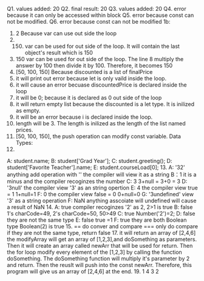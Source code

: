 Q1. values added: 20
Q2. final result: 20
Q3. values added: 20
Q4. error because it can only be accessed within block
Q5. error because const can not be modified.
Q6. error because const can not be modified
1b:





1. 2 Because var can use out side the loop
2. 150. var can be used for out side of the loop. It will contain the last object's result which is 150
3. 150 var can be used for out side of the loop. The line 8 multiply the answer by 100 then divide it by 100. Therefore, it becomes 150
4. [50, 100, 150] Because discounted is a list of finalPrice
5. it will print out error because let is only vaild inside the loop. 
6. it will cause an error becuase discountedPrice is declared inside the loop
7. it will be 0; because it is declared as 0 out side of the loop
8. it will return empty list because the discounted is a let type. It is inilized as empty.
9. it will be an error because i is declared inside the loop. 
10. length will be 3. The length is inilized as the length of the list named prices.
11. [50, 100, 150], the push operation can modify const variable. 
Data Types: 
12. 
A: student.name;
B: student['Grad Year'];
C: student.greeting();
D: student['Favorite Teacher'].name;
E: student.courseLoad[0];
13. A: '32' anything add operation with '' the compiler will view it as a string
    B：1 it is a minus and the compiler recoginzes the number
    C: 3 3+null = 3+0 = 3
    D: '3null' the compiler view '3' as an string opertion
    E: 4 the compiler view true = 1 1+null=1
    F: 0 the compiler view false = 0 0+null=0
    G: '3undefined' view '3' as a string operation
    F: NaN anything asscoiate will undefined will cause a result of NaN
14. A: true compiler recoginzes '2' as 2, 2>1 is true
    B: false 1's charCode=49, 2's charCode=50, 50>49
    C: true Number('2')=2;
    D: false they are not the same type 
    E: false true =1 
    F: true they are both Boolean type Boolean(2) is true
15. == do conver and compare
    === only do compare if they are not the same type, return false
17. it will return an array of [2,4,6]
    the modifyArray will get an array of [1,2,3],and doSomething as parameters. Then it will create an array called newArr that will be used for return. Then the for loop modify every element of the [1,2,3] by calling the function doSomething. The doSomething function will multiply it's parameter by 2 and return. Then the reuslt will push into the const newArr. Therefore, this program will give us an array of [2,4,6] at the end. 
19. 1
    4
    3
    2
